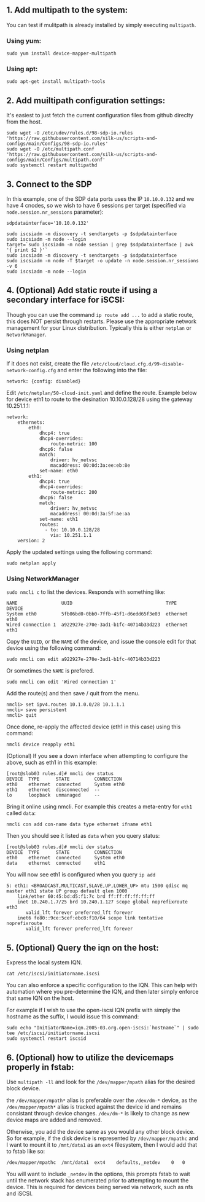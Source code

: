 ## 1. Add multipath to the system:
You can test if mulitpath is already installed by simply executing `multipath`.
### Using yum:
```
sudo yum install device-mapper-multipath
```
### Using apt:
```
sudo apt-get install multipath-tools
```

## 2. Add muiltipath configuration settings:
It's easiest to just fetch the current configuration files from github direclty from the host. 
```
sudo wget -O /etc/udev/rules.d/98-sdp-io.rules 'https://raw.githubusercontent.com/silk-us/scripts-and-configs/main/Configs/98-sdp-io.rules'  
sudo wget -O /etc/multipath.conf 'https://raw.githubusercontent.com/silk-us/scripts-and-configs/main/Configs/multipath.conf' 
sudo systemctl restart multipathd
```

## 3. Connect to the SDP 
In this example, one of the SDP data ports uses the IP `10.10.0.132` and we have 4 cnodes, so we wish to have 6 sessions per target (specified via `node.session.nr_sessions` parameter):

```
sdpdatainterface='10.10.0.132'

sudo iscsiadm -m discovery -t sendtargets -p $sdpdatainterface
sudo iscsiadm -m node --login
target=`sudo iscsiadm -m node session | grep $sdpdatainterface | awk  '{ print $2 }'`
sudo iscsiadm -m discovery -t sendtargets -p $sdpdatainterface
sudo iscsiadm -m node -T $target -o update -n node.session.nr_sessions -v 6
sudo iscsiadm -m node --login 
```

## 4. (Optional) Add static route if using a secondary interface for iSCSI:

Though you can use the command `ip route add ...` to add a static route, this does NOT persist through restarts. Please use the appropriate network management for your Linux distribution. Typically this is either `netplan` or `NetworkManager`.

### Using netplan
If it does not exist, create the file `/etc/cloud/cloud.cfg.d/99-disable-network-config.cfg` and enter the following into the file:
```
network: {config: disabled}
```

Edit `/etc/netplan/50-cloud-init.yaml` and define the route. 
Example below for device eth1 to route to the desination 10.10.0.128/28 using the gateway 10.251.1.1:
```
network:
    ethernets:
        eth0:
            dhcp4: true
            dhcp4-overrides:
                route-metric: 100
            dhcp6: false
            match:
                driver: hv_netvsc
                macaddress: 00:0d:3a:ee:eb:8e
            set-name: eth0
        eth1:
            dhcp4: true
            dhcp4-overrides:
                route-metric: 200
            dhcp6: false
            match:
                driver: hv_netvsc
                macaddress: 00:0d:3a:5f:ae:aa
            set-name: eth1
            routes:
              - to: 10.10.0.128/28
                via: 10.251.1.1
    version: 2
```

Apply the updated settings using the following command:
```
sudo netplan apply
```

### Using NetworkManager
`sudo nmcli c` to list the devices. Responds with something like:

```
NAME                UUID                                  TYPE      DEVICE 
System eth0         5fb06bd0-0bb0-7ffb-45f1-d6edd65f3e03  ethernet  eth0   
Wired connection 1  a922927e-270e-3ad1-b1fc-40714b33d223  ethernet  eth1 
```

Copy the `UUID`, or the `NAME` of the device, and issue the console edit for that device using the following command:
```
sudo nmcli con edit a922927e-270e-3ad1-b1fc-40714b33d223  
```
Or sometimes the `NAME` is prefered. 
```
sudo nmcli con edit 'Wired connection 1'
```

Add the route(s) and then save / quit from the menu. 
```
nmcli> set ipv4.routes 10.1.0.0/28 10.1.1.1
nmcli> save persistent
nmcli> quit
```

Once done, re-apply the affected device (eth1 in this case) using this command:

```
nmcli device reapply eth1
```

(Optional) If you see a down interface when attempting to configure the above, such as eth1 in this example:

```
[root@slob03 rules.d]# nmcli dev status
DEVICE  TYPE      STATE         CONNECTION
eth0    ethernet  connected     System eth0
eth1    ethernet  disconnected  --
lo      loopback  unmanaged     --
```

Bring it online using nmcli. For example this creates a meta-entry for `eth1` called `data`:

```
nmcli con add con-name data type ethernet ifname eth1
```
Then you should see it listed as `data` when you query status:
```
[root@slob03 rules.d]# nmcli dev status
DEVICE  TYPE      STATE         CONNECTION
eth0    ethernet  connected     System eth0
data    ethernet  connected     eth1
```

You will now see eth1 is configured when you query `ip add`

```
5: eth1: <BROADCAST,MULTICAST,SLAVE,UP,LOWER_UP> mtu 1500 qdisc mq master eth1 state UP group default qlen 1000
    link/ether 60:45:bd:d5:f1:7c brd ff:ff:ff:ff:ff:ff
    inet 10.240.1.7/25 brd 10.240.1.127 scope global noprefixroute eth3
       valid_lft forever preferred_lft forever
    inet6 fe80::9ce:5cef:ebc8:f10/64 scope link tentative noprefixroute
       valid_lft forever preferred_lft forever
```

## 5. (Optional) Query the iqn on the host:
Express the local system IQN. 
```
cat /etc/iscsi/initiatorname.iscsi
```

You can also enforce a specific configuration to the IQN. This can help with automation where you pre-determine the IQN, and then later simply enforce that same IQN on the host. 

For example if I wish to use the open-iscsi IQN prefix with simply the hostname as the suffix, I would issue this command:
```
sudo echo "InitiatorName=iqn.2005-03.org.open-iscsi:`hostname`" | sudo tee /etc/iscsi/initiatorname.iscsi
sudo systemctl restart iscsid
```

## 6. (Optional) how to utilize the devicemaps properly in fstab:

Use `multipath -ll` and look for the `/dev/mapper/mpath` alias for the desired block device. 

the `/dev/mapper/mpath*` alias is preferable over the `/dev/dm-*` device, as the `/dev/mapper/mpath*` alias is tracked against the device id and remains consistant through device changes. `/dev/dm-*` is likely to change as new device maps are added and removed. 

Otherwise, you add the device same as you would any other block device. So for example, if the disk device is represented by `/dev/mapper/mpathc` and I want to mount it to `/mnt/data1` as an `ext4` filesystem, then I would add that to fstab like so:

```
/dev/mapper/mpathc  /mnt/data1  ext4    defaults,_netdev    0   0
```

You will want to include `_netdev` in the options, this prompts fstab to wait until the network stack has enumerated prior to attempting to mount the device. This is required for devices being served via network, such as nfs and iSCSI. 

